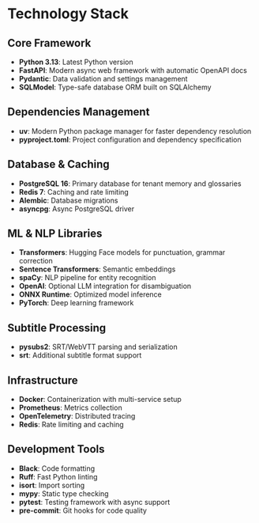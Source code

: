 # Technology Stack

## Core Framework
- **Python 3.13**: Latest Python version
- **FastAPI**: Modern async web framework with automatic OpenAPI docs
- **Pydantic**: Data validation and settings management
- **SQLModel**: Type-safe database ORM built on SQLAlchemy

## Dependencies Management
- **uv**: Modern Python package manager for faster dependency resolution
- **pyproject.toml**: Project configuration and dependency specification

## Database & Caching
- **PostgreSQL 16**: Primary database for tenant memory and glossaries
- **Redis 7**: Caching and rate limiting
- **Alembic**: Database migrations
- **asyncpg**: Async PostgreSQL driver

## ML & NLP Libraries
- **Transformers**: Hugging Face models for punctuation, grammar correction
- **Sentence Transformers**: Semantic embeddings
- **spaCy**: NLP pipeline for entity recognition
- **OpenAI**: Optional LLM integration for disambiguation
- **ONNX Runtime**: Optimized model inference
- **PyTorch**: Deep learning framework

## Subtitle Processing
- **pysubs2**: SRT/WebVTT parsing and serialization
- **srt**: Additional subtitle format support

## Infrastructure
- **Docker**: Containerization with multi-service setup
- **Prometheus**: Metrics collection
- **OpenTelemetry**: Distributed tracing
- **Redis**: Rate limiting and caching

## Development Tools
- **Black**: Code formatting
- **Ruff**: Fast Python linting
- **isort**: Import sorting
- **mypy**: Static type checking
- **pytest**: Testing framework with async support
- **pre-commit**: Git hooks for code quality